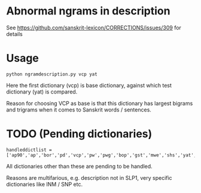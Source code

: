 # Abnormal ngrams in description

See https://github.com/sanskrit-lexicon/CORRECTIONS/issues/309 for details

# Usage

`python ngramdescription.py vcp yat`

Here the first dictionary (vcp) is base dictionary, against which test dictionary (yat) is compared.

Reason for choosing VCP as base is that this dictionary has largest bigrams and trigrams when it comes to Sanskrit words / sentences.

# TODO (Pending dictionaries)

	handleddictlist = ['ap90','ap','bor','pd','vcp','pw','pwg','bop','gst','mwe','shs','yat','wil','skd']

All dictionaries other than these are pending to be handled.

Reasons are multifarious, e.g. description not in SLP1, very specific dictionaries like INM / SNP etc.
